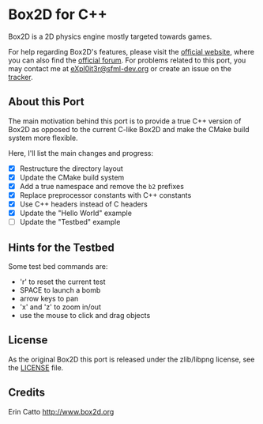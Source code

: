 Box2D for C++
=============

Box2D is a 2D physics engine mostly targeted towards games.

For help regarding Box2D's features, please visit the [official website](http://www.box2d.org/), where you can also find the [official forum](http://box2d.org/forum/). For problems related to this port, you may contact me at eXpl0it3r@sfml-dev.org or create an issue on the [tracker](https://github.com/eXpl0it3r/Box2D/issues).

About this Port
---------------

The main motivation behind this port is to provide a true C++ version of Box2D as opposed to the current C-like Box2D and make the CMake build system more flexible.

Here, I'll list the main changes and progress:

* [X] Restructure the directory layout
* [X] Update the CMake build system
* [X] Add a true namespace and remove the `b2` prefixes
* [X] Replace preprocessor constants with C++ constants
* [X] Use C++ headers instead of C headers
* [X] Update the "Hello World" example
* [ ] Update the "Testbed" example

Hints for the Testbed
---------------------

Some test bed commands are:	
* 'r' to reset the current test
* SPACE to launch a bomb
* arrow keys to pan
* 'x' and 'z' to zoom in/out
* use the mouse to click and drag objects

License
-------

As the original Box2D this port is released under the zlib/libpng license, see the [LICENSE](LICENSE) file.

Credits
-------

Erin Catto
http://www.box2d.org
